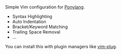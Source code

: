 Simple Vim configuration for [Ponylang].

[Ponylang]: https://github.com/ponylang/ponyc

* Syntax Highlighting
* Auto Indentation
* Bracket/Keyword Matching
* Trailing Space Removal
* ...


You can install this with plugin managers like [vim-plug].

[vim-plug]: https://github.com/junegunn/vim-plug
